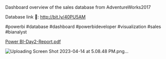 Dashboard overview of the sales database from AdventureWorks2017

Database link 🚀: http://bit.ly/40PU5AM

#powerbi #database #dashboard #powerbideveloper #visualization #sales #bianalyst

[Power BI-Day2-Report.pdf](https://github.com/rahmaahassan/Sales-Report-AdventureWorks2017/files/11243306/Power.BI-Day2-Report.pdf)

![Uploading Screen Shot 2023-04-14 at 5.08.48 PM.png…]()

